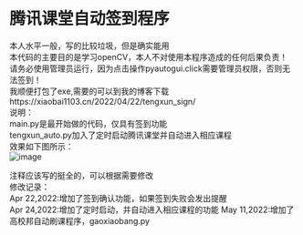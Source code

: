 # 腾讯课堂自动签到程序
本人水平一般，写的比较垃圾，但是确实能用<br>
本代码的主要目的是学习openCV，本人不对使用本程序造成的任何后果负责！<br>
请务必使用管理员运行，因为点击操作pyautogui.click需要管理员权限，否则无法签到！<br>
我顺便打包了exe,需要的可以到我的博客下载https://xiaobai1103.cn/2022/04/22/tengxun_sign/<br>
说明：<br>
main.py是最开始做的代码，仅具有签到功能<br>
tengxun_auto.py加入了定时启动腾讯课堂并自动进入相应课程<br>
效果如下图所示：<br>
![image](https://user-images.githubusercontent.com/103569755/164979182-0f7fea13-788f-49ee-b145-843b2a559320.png)

注释应该写的挺全的，可以根据需要修改<br>
修改记录：<br>
  Apr 22,2022:增加了签到确认功能，如果签到失败会发出提醒<br>
  Apr 24,2022:增加了定时启动，并自动进入相应课程的功能
  May 11,2022:增加了高校邦自动刷课程序，gaoxiaobang.py
